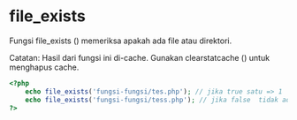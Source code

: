 # file_exists

Fungsi file_exists () memeriksa apakah ada file atau direktori.

Catatan: Hasil dari fungsi ini di-cache. Gunakan clearstatcache () untuk menghapus cache.

```php
<?php
    echo file_exists('fungsi-fungsi/tes.php'); // jika true satu => 1
    echo file_exists('fungsi-fungsi/tess.php'); // jika false  tidak ada atau n0
?>
```